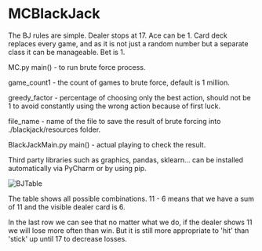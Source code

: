 # MCBlackJack
 
The BJ rules are simple. Dealer stops at 17. Ace can be 1. Card deck replaces every game, and as it is not just a random number but a separate class it can be manageable. Bet is 1.

MC.py main() - to run brute force process. 

game_count1 - the count of games to brute force, default is 1 million.

greedy_factor - percentage of choosing only the best action, should not be 1 to avoid constantly using the wrong action because of first luck.

file_name - name of the file to save the result of brute forcing into ./blackjack/resources folder.

BlackJackMain.py main() - actual playing to check the result.

Third party libraries such as graphics, pandas, sklearn... can be installed automatically via PyCharm or by using pip.

![BJTable](https://user-images.githubusercontent.com/17081096/225321795-aee16590-83b3-4dd2-a5ac-0e6c4587e879.jpg)

The table shows all possible combinations. 11 - 6 means that we have a sum of 11 and the visible dealer card is 6.

In the last row we can see that no matter what we do, if the dealer shows 11 we will lose more often than win. But it is still more appropriate to 'hit' than 'stick' up until 17 to decrease losses.

